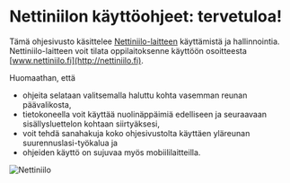 # Nettiniilon käyttöohjeet: tervetuloa!

Tämä ohjesivusto käsittelee [Nettiniilo-laitteen](http://nettiniilo.fi) käyttämistä ja hallinnointia. Nettiniilo-laitteen voit tilata oppilaitoksenne käyttöön osoitteesta [www.nettiniilo.fi](http://nettiniilo.fi).

Huomaathan, että

- ohjeita selataan valitsemalla haluttu kohta vasemman reunan päävalikosta,
- tietokoneella voit käyttää nuolinäppäimiä edelliseen ja seuraavaan sisällysluettelon kohtaan siirtyäksesi,
- voit tehdä sanahakuja koko ohjesivustolta käyttäen yläreunan suurennuslasi-työkalua ja
- ohjeiden käyttö on sujuvaa myös mobiililaitteilla.

![Nettiniilo](https://nettiniilo.fi/img/nettiniilo-laatikossa_jordman.jpg "Nettiniilo paketissaan")